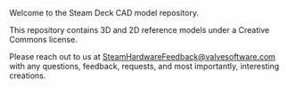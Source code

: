 Welcome to the Steam Deck CAD model repository. 

This repository contains 3D and 2D reference models under a Creative Commons license. 

Please reach out to us at SteamHardwareFeedback@valvesoftware.com with any questions, feedback, requests, and most importantly, interesting creations.
